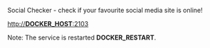 Social Checker - check if your favourite social media site is online!

[http://__DOCKER_HOST__:2103](http://__DOCKER_HOST__:2103)

Note: The service is restarted __DOCKER_RESTART__.
